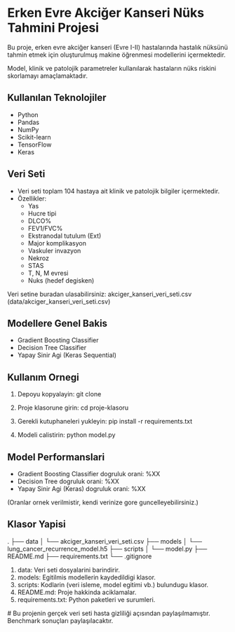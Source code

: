 # Erken Evre Akciğer Kanseri Nüks Tahmini Projesi

Bu proje, erken evre akciğer kanseri (Evre I-II) hastalarında hastalık nüksünü tahmin etmek için oluşturulmuş makine öğrenmesi modellerini içermektedir.

Model, klinik ve patolojik parametreler kullanılarak hastaların nüks riskini skorlamayı amaçlamaktadır.

## Kullanılan Teknolojiler
- Python
- Pandas
- NumPy
- Scikit-learn
- TensorFlow
- Keras

## Veri Seti

- Veri seti toplam 104 hastaya ait klinik ve patolojik bilgiler içermektedir.
- Özellikler:
  - Yas
  - Hucre tipi
  - DLCO%
  - FEV1/FVC%
  - Ekstranodal tutulum (Ext)
  - Major komplikasyon
  - Vaskuler invazyon
  - Nekroz
  - STAS
  - T, N, M evresi
  - Nuks (hedef degisken)

Veri setine buradan ulasabilirsiniz:
akciger_kanseri_veri_seti.csv (data/akciger_kanseri_veri_seti.csv)

## Modellere Genel Bakis

- Gradient Boosting Classifier
- Decision Tree Classifier
- Yapay Sinir Agi (Keras Sequential)

## Kullanım Ornegi

1. Depoyu kopyalayin:
   git clone <repo-linki>

2. Proje klasorune girin:
   cd proje-klasoru

3. Gerekli kutuphaneleri yukleyin:
   pip install -r requirements.txt

4. Modeli calistirin:
   python model.py

## Model Performanslari

- Gradient Boosting Classifier dogruluk orani: %XX
- Decision Tree dogruluk orani: %XX
- Yapay Sinir Agi (Keras) dogruluk orani: %XX

(Oranlar ornek verilmistir, kendi verinize gore guncelleyebilirsiniz.)

## Klasor Yapisi

.
├── data
│   └── akciger_kanseri_veri_seti.csv
├── models
│   └── lung_cancer_recurrence_model.h5
├── scripts
│   └── model.py
├── README.md
├── requirements.txt
└── .gitignore

1. data: Veri seti dosyalarini barindirir.
2. models: Egitilmis modellerin kaydedildigi klasor.
3. scripts: Kodlarin (veri isleme, model egitimi vb.) bulundugu klasor.
4. README.md: Proje hakkinda aciklamalar.
5. requirements.txt: Python paketleri ve surumleri.

# Bu projenin gerçek veri seti hasta gizliliği açısından paylaşılmamıştır. Benchmark sonuçları paylaşılacaktır.

